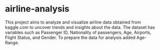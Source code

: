 # airline-analysis
This project aims to analyze and visualize airline data obtained from kaggle.com to uncover trends and insights about the data. The dataset has variables such as Passenger ID, Nationality of passengers, Age, Airports, Flight Status, and Gender. To prepare the data for analysis added Age-Range.
